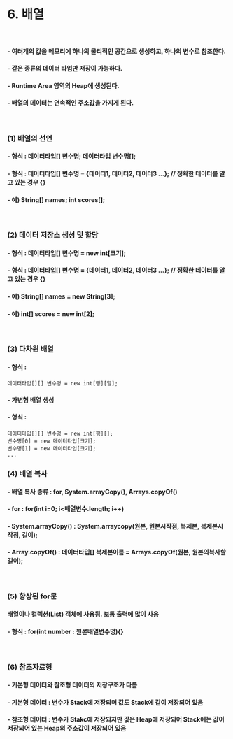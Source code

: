 # 6. 배열

<br>

#### - 여러개의 값을 메모리에 하나의 물리적인 공간으로 생성하고, 하나의 변수로 참조한다.
#### - 같은 종류의 데이터 타임만 저장이 가능하다.
#### - Runtime Area 영역의 Heap에 생성된다.
#### - 배열의 데이터는 연속적인 주소값을 가지게 된다.
<br>

### (1) 배열의 선언
#### - 형식 : 데이터타입[] 변수명; 데이터타입 변수명[];
#### - 형식 : 데이터타입[] 변수명 = {데이터1, 데이터2, 데이터3 ...};	// 정확한 데이터를 알고 있는 경우 {}
#### - 예) String[] names;  int scores[];
<br>

### (2) 데이터 저장소 생성 및 할당
#### - 형식 : 데이터타입[] 변수명 = new int[크기];
#### - 형식 : 데이터타입[] 변수명 = {데이터1, 데이터2, 데이터3 ...};	// 정확한 데이터를 알고 있는 경우 {}
#### - 예) String[] names = new String[3];
#### - 예) int[] scores = new int[2];
<br>

### (3) 다차원 배열
#### - 형식 : 
	데이터타입[][] 변수명 = new int[행][열];
#### - 가변형 배열 생성
#### - 형식 : 
	데이터타입[][] 변수명 = new int[행][];
	변수명[0] = new 데이터타입[크기];
	변수명[1] = new 데이터타입[크기];
	...
	
### (4) 배열 복사
#### - 배열 복사 종류 : for, System.arrayCopy(), Arrays.copyOf()
#### - for : for(int i=0; i<배열변수.length; i++)
#### - System.arrayCopy() : System.arraycopy(원본, 원본시작점, 복제본, 복제본시작점, 길이);
#### - Array.copyOf() : 데이터타입[] 복제본이름 = Arrays.copyOf(원본, 원본의복사할길이);
<br>

### (5) 향상된 for문
#### 배열이나 컬렉션(List) 객체에 사용됨. 보통 출력에 많이 사용
#### - 형식 : for(int number : 원본배열변수명){}
<br>

### (6) 참조자료형
#### - 기본형 데이터와 참조형 데이터의 저장구조가 다름
#### - 기본형 데이터 : 변수가 Stack에 저장되며 값도 Stack에 같이 저장되어 있음
#### - 참조형 데이터 : 변수가 Stakc에 저장되지만 값은 Heap에 저장되어 Stack에는 값이 저장되어 있는 Heap의 주소값이 저장되어 있음


